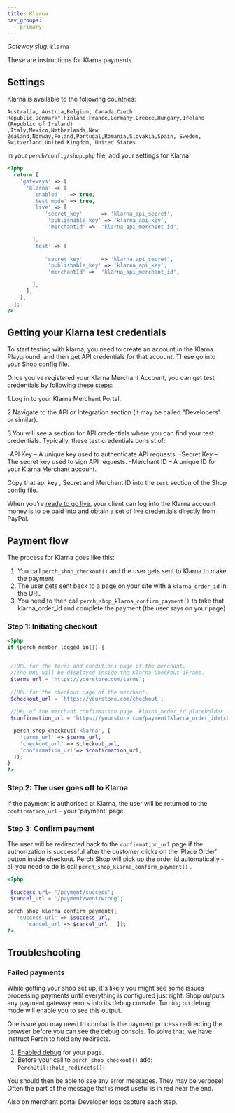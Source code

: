 ```yaml
---
title: Klarna
nav_groups:
  - primary
---
```


*Gateway slug:* `klarna`

These are instructions for Klarna payments.

## Settings

Klarna is available to the following countries:
```
Australia, Austria,Belgium, Canada,Czech Republic,Denmark",Finland,France,Germany,Greece,Hungary,Ireland (Republic of Ireland)
,Italy,Mexico,Netherlands,New Zealand,Norway,Poland,Portugal,Romania,Slovakia,Spain, Sweden,  Switzerland,United Kingdom, United States
```
In your `perch/config/shop.php` file, add your settings for Klarna.

```php
<?php
  return [
    'gateways' => [
      'klarna' => [
        'enabled'   => true,
        'test_mode' => true,
        'live' => [
            'secret_key'      => 'klarna_api_secret',
             'publishable_key' => 'klarna_api_key',
             'merchantId' =>  'klarna_api_merchant_id',

        ],
        'test' => [
         
            'secret_key'      => 'klarna_api_secret',
             'publishable_key' => 'klarna_api_key',
             'merchantId' =>  'klarna_api_merchant_id',

        ],
      ],
    ],
  ];
?>
```


## Getting your Klarna test credentials

To start testing with klarna, you need to create an account in the Klarna Playground, and then get API credentials for that account. These go into your Shop config file.

Once you’ve registered your Klarna Merchant Account, you can get test credentials by following these steps:

1.Log in to your Klarna Merchant Portal.

2.Navigate to the API or Integration section (it may be called "Developers" or similar).

3.You will see a section for API credentials where you can find your test credentials.
Typically, these test credentials consist of:

-API Key  – A unique key used to authenticate API requests.
-Secret Key – The secret key used to sign API requests.
-Merchant ID – A unique ID for your Klarna Merchant account.


Copy that api key , Secret and Merchant ID into the `test` section of the Shop config file.

When you’re [ready to go live](https://developer.paypal.com/docs/classic/lifecycle/goingLive/), your client can log into the Klarna account money is to be paid into and obtain a set of [live credentials](https://www.paypal.com/us/cgi-bin/webscr?cmd=_profile-api-signature) directly from PayPal.

## Payment flow

The process for Klarna goes like this:

1. You call `perch_shop_checkout()` and the user gets sent to Klarna to make the payment
2. The user gets sent back to a page on your site with a `klarna_order_id` in the URL
3. You need to then call `perch_shop_klarna_confirm_payment()` to take that klarna_order_id and complete the payment (the user says on your page)

### Step 1: Initiating checkout

```php
<?php
if (perch_member_logged_in()) {


 //URL for the terms and conditions page of the merchant. 
 //The URL will be displayed inside the Klarna Checkout iFrame.
 $terms_url = 'https://yourstore.com/terms';
 
 //URL for the checkout page of the merchant.
 $checkout_url = 'https://yourstore.com/checkout';
 
 //URL of the merchant confirmation page. klarna_order_id placeholder is mandatory!
 $confirmation_url = 'https://yourstore.com/payment?klarna_order_id={checkout.order.id}';

  perch_shop_checkout('klarna', [
    'terms_url' => $terms_url,
    'checkout_url' => $checkout_url,
    'confirmation_url'=> $confirmation_url,
  ]);
}
?>
```


### Step 2: The user goes off to Klarna


If the payment is authorised at Klarna, the user will be returned to the `confirmation_url` - your 'payment' page.

### Step 3: Confirm payment
The user will be redirected back to the `confirmation_url` page if the authorization is successful after the customer clicks on the ‘Place Order’ button inside checkout.
 Perch Shop will pick up the order id automatically - all you need to do is call `perch_shop_klarna_confirm_payment()` .

```php
<?php
  
 $success_url= '/payment/success';
 $cancel_url = '/payment/went/wrong';

perch_shop_klarna_confirm_payment([
   'success_url' => $success_url,
      'cancel_url'=> $cancel_url   ]);
?>
```

## Troubleshooting

### Failed payments

While getting your shop set up, it's likely you might see some issues processing payments until everything is configured just right. 
Shop outputs any payment gateway errors into its debug console. Turning on debug mode will enable you to see this output.

One issue you may need to combat is the payment process redirecting the browser before you can see the debug console. To solve that, we have instruct Perch to hold any redirects.

1. [Enabled debug](/docs/installing-perch/configuration/debug/) for your page.
2. Before your call to `perch_shop_checkout()` add: `PerchUtil::hold_redirects();`

You should then be able to see any error messages. 
They may be verbose! Often the part of the message that is most useful is in red near the end.

Also on merchant portal Developer logs capture each step.
